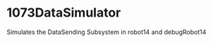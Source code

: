 1073DataSimulator
=================

Simulates the DataSending Subsystem in robot14 and debugRobot14

